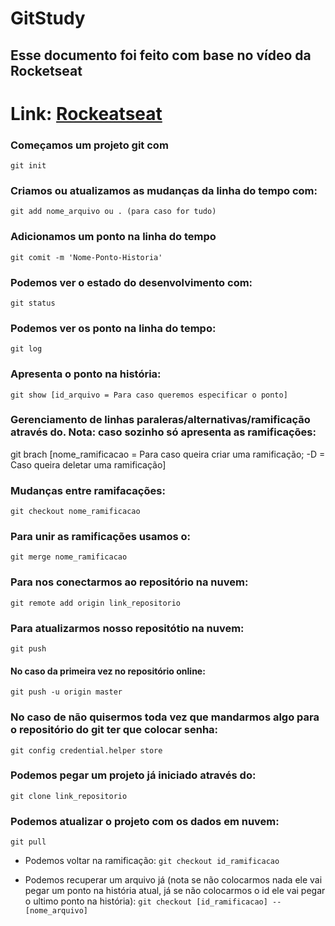 # GitStudy

## Esse documento foi feito com base no vídeo da Rocketseat
# Link: [Rockeatseat](https://www.youtube.com/watch?v=2alg7MQ6_sI&t=939s)

### Começamos um projeto git com
`` git init ``

### Criamos ou atualizamos as mudanças da linha do tempo com:
``git add nome_arquivo ou . (para caso for tudo)``

### Adicionamos um ponto na linha do tempo
``git comit -m 'Nome-Ponto-Historia'``

### Podemos ver o estado do desenvolvimento com:
``git status``

### Podemos ver os ponto na linha do tempo:
``git log``

### Apresenta o ponto na história:
``git show [id_arquivo = Para caso queremos especificar o ponto]``

### Gerenciamento de linhas paraleras/alternativas/ramificação através do. Nota: caso sozinho só apresenta as ramificações:
git brach [nome_ramificacao = Para caso queira criar uma ramificação; -D = Caso queira deletar uma ramificação]

### Mudanças entre ramifacações:
``git checkout nome_ramificacao``

### Para unir as ramificações usamos o:
``git merge nome_ramificacao``

### Para nos conectarmos ao repositório na nuvem:
``git remote add origin link_repositorio``

### Para atualizarmos nosso repositótio na nuvem:
``git push``
#### No caso da primeira vez no repositório online:
``git push -u origin master``

### No caso de não quisermos toda vez que mandarmos algo para o repositório do git ter que colocar senha:
``git config credential.helper store``

### Podemos pegar um projeto já iniciado através do:
``git clone link_repositorio``

### Podemos atualizar o projeto com os dados em nuvem:
``git pull``

- Podemos voltar na ramificação:
``git checkout id_ramificacao``

- Podemos recuperar um arquivo já (nota se não colocarmos nada ele vai pegar um ponto na história atual, já se não 
colocarmos o id ele vai pegar o ultimo ponto na história):
``git checkout [id_ramificacao] -- [nome_arquivo]``
